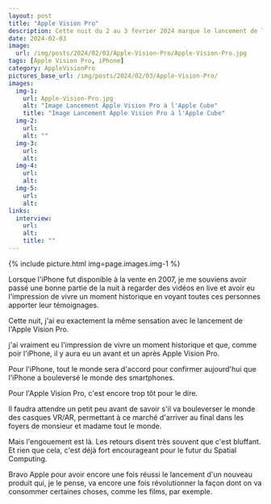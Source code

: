 ```yaml
---
layout: post
title: "Apple Vision Pro"
description: Cette nuit du 2 au 3 fevrier 2024 marque le lancement de l'Apple Vision Pro
date: 2024-02-03
image:
  url: /img/posts/2024/02/03/Apple-Vision-Pro/Apple-Vision-Pro.jpg
tags: [Apple Vision Pro, iPhone]
category: AppleVisionPro
pictures_base_url: /img/posts/2024/02/03/Apple-Vision-Pro/
images:
  img-1:
    url: Apple-Vision-Pro.jpg
    alt: "Image Lancement Apple Vision Pro à l'Apple Cube"
    title: "Image Lancement Apple Vision Pro à l'Apple Cube"
  img-2:
    url: 
    alt: ""
  img-3:
    url: 
    alt: 
  img-4:
    url: 
    alt: 
  img-5:
    url: 
    alt: 
links:
  interview:
    url: 
    alt: 
    title: ""
---
```


{% include picture.html img=page.images.img-1 %}

Lorsque l'iPhone fut disponible à la vente en 2007, 
je me souviens avoir passé une bonne partie de la nuit 
à regarder des vidéos en live et avoir eu l'impression de vivre un
moment historique en voyant toutes ces personnes apporter leur témoignages.

Cette nuit, j'ai eu exactement la même sensation avec le lancement de l'Apple Vision Pro.

j'ai vraiment eu l'impression de vivre un moment historique et que, comme poir l'iPhone, il y aura eu un avant et un après Apple Vision Pro.

Pour l'iPhone, tout le monde sera d'accord pour confirmer aujourd'hui que l'iPhone a bouleversé le monde des smartphones.

Pour l'Apple Vision Pro, c'est encore trop tôt pour le dire.

Il faudra attendre un petit peu avant de savoir s'il va bouleverser le monde des casques VR/AR, 
permettant à ce marché d'arriver au final dans les foyers de monsieur et madame tout le monde.

Mais l'engouement est là. Les retours disent très souvent que c'est bluffant. 
Et rien que cela, c'est déjà fort encourageant pour le futur du Spatial Computing.

Bravo Apple pour avoir encore une fois réussi le lancement d'un nouveau produit qui, je le pense, va encore une fois révolutionner la façon dont on va consommer certaines choses, comme les films, par exemple.
 
